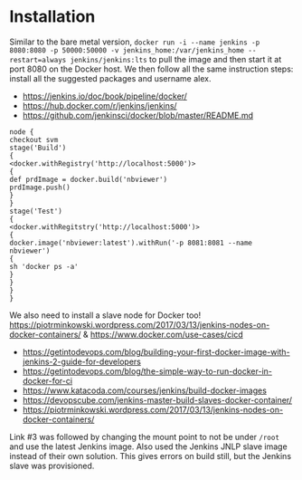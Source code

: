 # Installation #

Similar to the bare metal version, `docker run -i --name jenkins -p 8080:8080 -p 50000:50000 -v jenkins_home:/var/jenkins_home --restart=always jenkins/jenkins:lts` to pull the image and then start it at port 8080 on the Docker host. We then follow all the same instruction steps: install all the suggested packages and username alex.

- <https://jenkins.io/doc/book/pipeline/docker/>
- <https://hub.docker.com/r/jenkins/jenkins/>
- <https://github.com/jenkinsci/docker/blob/master/README.md>

```
node {
checkout svm
stage('Build')
{
<docker.withRegistry('http://localhost:5000')>
{
def prdImage = docker.build('nbviewer')
prdImage.push()
}
}
stage('Test')
{
<docker.withRegitstry('http://localhost:5000')>
{
docker.image('nbviewer:latest').withRun('-p 8081:8081 --name nbviewer')
{
sh 'docker ps -a'
}
}
}
}
```

We also need to install a slave node for Docker too! <https://piotrminkowski.wordpress.com/2017/03/13/jenkins-nodes-on-docker-containers/> & <https://www.docker.com/use-cases/cicd>

- <https://getintodevops.com/blog/building-your-first-docker-image-with-jenkins-2-guide-for-developers>
- <https://getintodevops.com/blog/the-simple-way-to-run-docker-in-docker-for-ci>
- <https://www.katacoda.com/courses/jenkins/build-docker-images>
- <https://devopscube.com/jenkins-master-build-slaves-docker-container/>
- <https://piotrminkowski.wordpress.com/2017/03/13/jenkins-nodes-on-docker-containers/>

Link #3 was followed by changing the mount point to not be under `/root` and use the latest Jenkins image. Also used the Jenkins JNLP slave image instead of their own solution. This gives errors on build still, but the Jenkins slave was provisioned.

